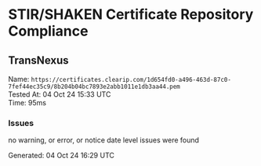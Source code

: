 # STIR/SHAKEN Certificate Repository Compliance

## TransNexus

Name: `https://certificates.clearip.com/1d654fd0-a496-463d-87c0-7fef44ec35c9/8b204b04bc7893e2abb1011e1db3aa44.pem`\
Tested At: 04 Oct 24 15:33 UTC\
Time: 95ms

### Issues

no warning, or error, or notice date level issues were found

Generated: 04 Oct 24 16:29 UTC
